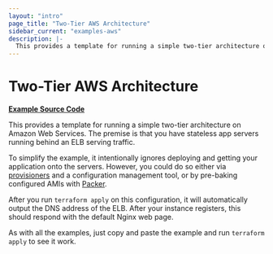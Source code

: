 ```yaml
---
layout: "intro"
page_title: "Two-Tier AWS Architecture"
sidebar_current: "examples-aws"
description: |-
  This provides a template for running a simple two-tier architecture on Amazon Web services. The premise is that you have stateless app servers running behind an ELB serving traffic.
---
```


# Two-Tier AWS Architecture

[**Example Source Code**](https://github.com/hashicorp/terraform/tree/master/examples/aws-two-tier)

This provides a template for running a simple two-tier architecture on Amazon
Web Services. The premise is that you have stateless app servers running behind
an ELB serving traffic.

To simplify the example, it intentionally ignores deploying and
getting your application onto the servers. However, you could do so either via
[provisioners](/docs/provisioners/index.html) and a configuration
management tool, or by pre-baking configured AMIs with
[Packer](https://www.packer.io).

After you run `terraform apply` on this configuration, it will
automatically output the DNS address of the ELB. After your instance
registers, this should respond with the default Nginx web page.

As with all the examples, just copy and paste the example and run
`terraform apply` to see it work.
